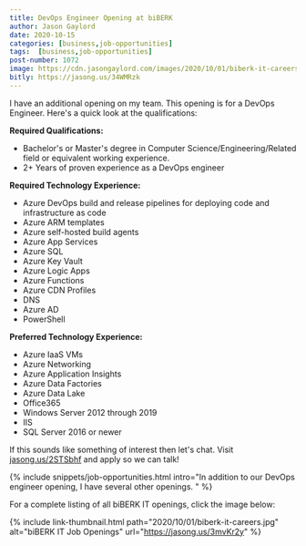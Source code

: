 ```yaml
---
title: DevOps Engineer Opening at biBERK
author: Jason Gaylord
date: 2020-10-15
categories: [business,job-opportunities]
tags:  [business,job-opportunities]
post-number: 1072
image: https://cdn.jasongaylord.com/images/2020/10/01/biberk-it-careers.jpg
bitly: https://jasong.us/34WMRzk
---
```


I have an additional opening on my team. This opening is for a DevOps Engineer. Here's a quick look at the qualifications:

**Required Qualifications:**
- Bachelor's or Master's degree in Computer Science/Engineering/Related field or equivalent working experience.
- 2+ Years of proven experience as a DevOps engineer

**Required Technology Experience:**
- Azure DevOps build and release pipelines for deploying code and infrastructure as code      
- Azure ARM templates
- Azure self-hosted build agents
- Azure App Services
- Azure SQL
- Azure Key Vault
- Azure Logic Apps
- Azure Functions
- Azure CDN Profiles
- DNS
- Azure AD
- PowerShell

**Preferred Technology Experience:**
- Azure IaaS VMs
- Azure Networking
- Azure Application Insights
- Azure Data Factories
- Azure Data Lake
- Office365
- Windows Server 2012 through 2019
- IIS
- SQL Server 2016 or newer

If this sounds like something of interest then let's chat. Visit [jasong.us/2STSbhf](https://jasong.us/2STSbhf) and apply so we can talk!

{% include snippets/job-opportunities.html intro="In addition to our DevOps engineer opening, I have several other openings. " %}

For a complete listing of all biBERK IT openings, click the image below:

{% include link-thumbnail.html path="2020/10/01/biberk-it-careers.jpg" alt="biBERK IT Job Openings" url="https://jasong.us/3mvKr2y" %}